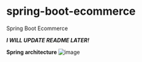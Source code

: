 # spring-boot-ecommerce
Spring Boot Ecommerce

***I WILL UPDATE README LATER!***

**Spring architecture**
![image](https://user-images.githubusercontent.com/47618739/164959685-fa08b4e6-cb08-45d5-9bf7-73a23bb66536.png)
